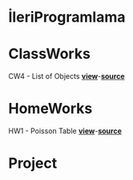# İleriProgramlama
# ClassWorks
CW4 - List of Objects <a href="https://cagriege.github.io/ileriProgramlama/ListOfObjects/ListofObjects.html"><b>view</b></a>-<a href="https://github.com/cagriege/ileriProgramlama/blob/master/ListOfObjects/ListofObjects.html"><b>source</b></a>
<br></td>




# HomeWorks
HW1 - Poisson Table <a href="https://cagriege.github.io/ileriProgramlama/HW1.html"><b>view</b></a>-<a href="https://github.com/cagriege/ileriProgramlama/blob/master/HW1.html"><b>source</b></a>
<br></td>

# Project







